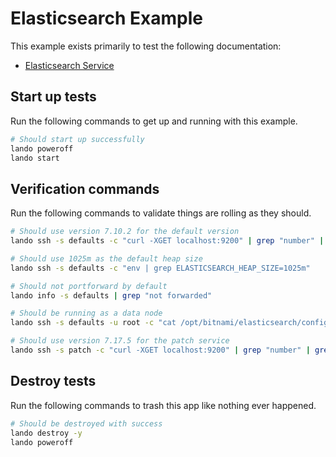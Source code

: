 Elasticsearch Example
=====================

This example exists primarily to test the following documentation:

* [Elasticsearch Service](https://docs.devwithlando.io/tutorials/elasticsearch.html)

Start up tests
--------------

Run the following commands to get up and running
with this example.

```bash
# Should start up successfully
lando poweroff
lando start
```

Verification commands
---------------------

Run the following commands to validate things are rolling as they should.

```bash
# Should use version 7.10.2 for the default version
lando ssh -s defaults -c "curl -XGET localhost:9200" | grep "number" | grep "7.10.2"

# Should use 1025m as the default heap size
lando ssh -s defaults -c "env | grep ELASTICSEARCH_HEAP_SIZE=1025m"

# Should not portforward by default
lando info -s defaults | grep "not forwarded"

# Should be running as a data node
lando ssh -s defaults -u root -c "cat /opt/bitnami/elasticsearch/config/elasticsearch.yml" | grep 'data: "true"'

# Should use version 7.17.5 for the patch service
lando ssh -s patch -c "curl -XGET localhost:9200" | grep "number" | grep 7.17.5
```

Destroy tests
-------------

Run the following commands to trash this app like nothing ever happened.

```bash
# Should be destroyed with success
lando destroy -y
lando poweroff
```

